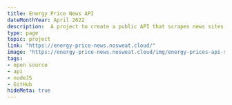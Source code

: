 ```yaml
---
title: Energy Price News API
dateMonthYear: April 2022
description:  A project to create a public API that scrapes news sites for anything concerning the changes in energy prices.
type: page
topic: project
link: "https://energy-price-news.nosweat.cloud/"
image: "https://energy-price-news.nosweat.cloud/img/energy-prices-api-socials.png"
tags:
- open source
- api
- nodeJS
- GitHub
hideMeta: true
---
```



